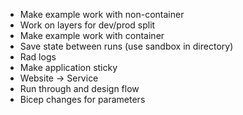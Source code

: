 - Make example work with non-container
- Work on layers for dev/prod split
- Make example work with container
- Save state between runs (use sandbox in directory)
- Rad logs
- Make application sticky
- Website -> Service
- Run through and design flow
- Bicep changes for parameters